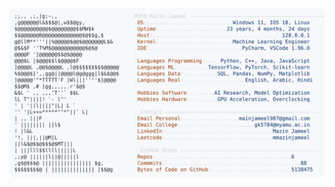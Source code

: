<picture>
  <source srcset="https://raw.githubusercontent.com/mmazinjameel/mmazinjameel/main/dark_mode.svg?v=1743216703" media="(prefers-color-scheme: dark)">
  <img src="https://raw.githubusercontent.com/mmazinjameel/mmazinjameel/main/light_mode.svg?v=1743216703">
</picture>

